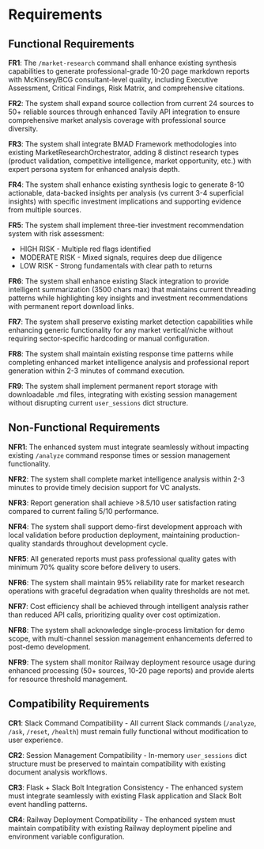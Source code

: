 # Requirements

## Functional Requirements

**FR1**: The `/market-research` command shall enhance existing synthesis capabilities to generate professional-grade 10-20 page markdown reports with McKinsey/BCG consultant-level quality, including Executive Assessment, Critical Findings, Risk Matrix, and comprehensive citations.

**FR2**: The system shall expand source collection from current 24 sources to 50+ reliable sources through enhanced Tavily API integration to ensure comprehensive market analysis coverage with professional source diversity.

**FR3**: The system shall integrate BMAD Framework methodologies into existing MarketResearchOrchestrator, adding 8 distinct research types (product validation, competitive intelligence, market opportunity, etc.) with expert persona system for enhanced analysis depth.

**FR4**: The system shall enhance existing synthesis logic to generate 8-10 actionable, data-backed insights per analysis (vs current 3-4 superficial insights) with specific investment implications and supporting evidence from multiple sources.

**FR5**: The system shall implement three-tier investment recommendation system with risk assessment:
- HIGH RISK - Multiple red flags identified
- MODERATE RISK - Mixed signals, requires deep due diligence
- LOW RISK - Strong fundamentals with clear path to returns

**FR6**: The system shall enhance existing Slack integration to provide intelligent summarization (3500 chars max) that maintains current threading patterns while highlighting key insights and investment recommendations with permanent report download links.

**FR7**: The system shall preserve existing market detection capabilities while enhancing generic functionality for any market vertical/niche without requiring sector-specific hardcoding or manual configuration.

**FR8**: The system shall maintain existing response time patterns while completing enhanced market intelligence analysis and professional report generation within 2-3 minutes of command execution.

**FR9**: The system shall implement permanent report storage with downloadable .md files, integrating with existing session management without disrupting current `user_sessions` dict structure.

## Non-Functional Requirements

**NFR1**: The enhanced system must integrate seamlessly without impacting existing `/analyze` command response times or session management functionality.

**NFR2**: The system shall complete market intelligence analysis within 2-3 minutes to provide timely decision support for VC analysts.

**NFR3**: Report generation shall achieve >8.5/10 user satisfaction rating compared to current failing 5/10 performance.

**NFR4**: The system shall support demo-first development approach with local validation before production deployment, maintaining production-quality standards throughout development cycle.

**NFR5**: All generated reports must pass professional quality gates with minimum 70% quality score before delivery to users.

**NFR6**: The system shall maintain 95% reliability rate for market research operations with graceful degradation when quality thresholds are not met.

**NFR7**: Cost efficiency shall be achieved through intelligent analysis rather than reduced API calls, prioritizing quality over cost optimization.

**NFR8**: The system shall acknowledge single-process limitation for demo scope, with multi-channel session management enhancements deferred to post-demo development.

**NFR9**: The system shall monitor Railway deployment resource usage during enhanced processing (50+ sources, 10-20 page reports) and provide alerts for resource threshold management.

## Compatibility Requirements

**CR1**: Slack Command Compatibility - All current Slack commands (`/analyze`, `/ask`, `/reset`, `/health`) must remain fully functional without modification to user experience.

**CR2**: Session Management Compatibility - In-memory `user_sessions` dict structure must be preserved to maintain compatibility with existing document analysis workflows.

**CR3**: Flask + Slack Bolt Integration Consistency - The enhanced system must integrate seamlessly with existing Flask application and Slack Bolt event handling patterns.

**CR4**: Railway Deployment Compatibility - The enhanced system must maintain compatibility with existing Railway deployment pipeline and environment variable configuration.

